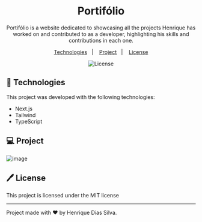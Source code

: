 <h1 align="center"> Portifólio </h1>

<p align="center">
Portifólio is a website dedicated to showcasing all the projects Henrique has worked on and contributed to as a developer, highlighting his skills and contributions in each one. <br/>
</p>

<p align="center">
  <a href="#-technologies">Technologies</a>&nbsp;&nbsp;&nbsp;|&nbsp;&nbsp;&nbsp;
  <a href="#-project">Project</a>&nbsp;&nbsp;&nbsp;|&nbsp;&nbsp;&nbsp;
  <a href="#%EF%B8%8F-license">License</a>
</p>

<p align="center">
  <img alt="License" src="https://img.shields.io/static/v1?label=license&message=MIT&color=49AA26&labelColor=000000">
</p>

## 🚀 Technologies

This project was developed with the following technologies:

- Next.js
- Tailwind
- TypeScript

## 💻 Project
![image](https://github.com/user-attachments/assets/31c27fba-8ddc-4ce3-a515-c380ee20eb99)
## 🖊️ License

This project is licensed under the MIT license

---

Project made with ♥ by Henrique Dias Silva.


